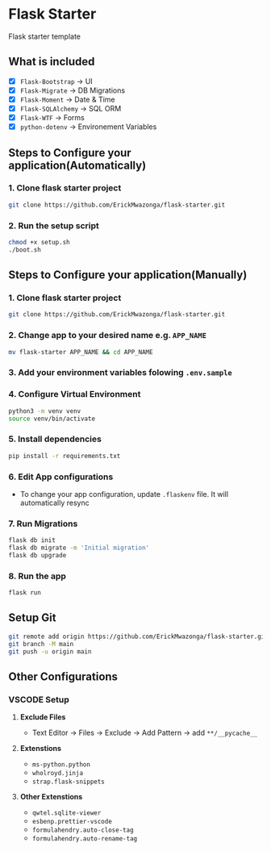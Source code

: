 # Flask Starter
Flask starter template

## What is included
- [x] `Flask-Bootstrap` -> UI
- [x] `Flask-Migrate` -> DB Migrations
- [x] `Flask-Moment` -> Date & Time
- [x] `Flask-SQLAlchemy` -> SQL ORM
- [x] `Flask-WTF` -> Forms
- [x] `python-dotenv` -> Environement Variables

## Steps to Configure your application(Automatically)
###  1. Clone flask starter project
```bash
git clone https://github.com/ErickMwazonga/flask-starter.git
```
###  2. Run the setup script
```bash
chmod +x setup.sh
./boot.sh
```

## Steps to Configure your application(Manually)

###  1.  Clone flask starter project
```bash
git clone https://github.com/ErickMwazonga/flask-starter.git
```

###  2.  Change app to your desired name e.g. `APP_NAME`
```bash
mv flask-starter APP_NAME && cd APP_NAME
```

### 3. Add your environment variables folowing `.env.sample`

### 4.  Configure Virtual Environment
```bash
python3 -m venv venv
source venv/bin/activate
```

### 5. Install dependencies
```bash
pip install -r requirements.txt
```

### 6. Edit App configurations
- To change your app configuration, update `.flaskenv` file. It will automatically resync

### 7. Run Migrations
```bash
flask db init
flask db migrate -m 'Initial migration'
flask db upgrade
```

### 8. Run the app
```bash
flask run
```

## Setup Git
```bash
git remote add origin https://github.com/ErickMwazonga/flask-starter.git
git branch -M main
git push -u origin main
```

## Other Configurations
### VSCODE Setup
1. **Exclude Files**
   - Text Editor -> Files -> Exclude -> Add Pattern -> add  `**/__pycache__`

2. **Extenstions**
   - `ms-python.python`
   - `wholroyd.jinja`
   - `strap.flask-snippets`

3. **Other Extenstions**
   - `qwtel.sqlite-viewer`
   - `esbenp.prettier-vscode`
   - `formulahendry.auto-close-tag`
   - `formulahendry.auto-rename-tag`
